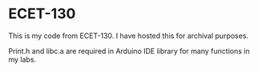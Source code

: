 # ECET-130
This is my code from ECET-130. I have hosted this for archival purposes.

Print.h and libc.a are required in Arduino IDE library for many functions in my labs.
